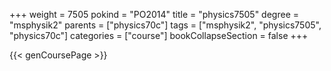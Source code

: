 +++
weight = 7505
pokind = "PO2014"
title = "physics7505"
degree = "msphysik2"
parents = ["physics70c"]
tags = ["msphysik2", "physics7505", "physics70c"]
categories = ["course"]
bookCollapseSection = false
+++

{{< genCoursePage >}}
